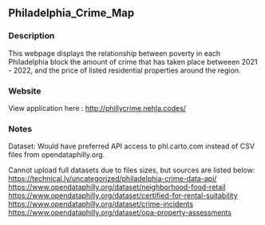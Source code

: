 ## Philadelphia_Crime_Map

### Description
This webpage displays the relationship between poverty in each Philadelphia block the amount of crime that has taken place betweeen 2021 - 2022, and the price of listed residential properties around the region.

### Website
View application here : http://phillycrime.nehla.codes/

### Notes
Dataset: Would have preferred API access to phl.carto.com instead of CSV files from opendataphilly.org.

Cannot upload full datasets due to files sizes, but sources are listed below:
https://technical.ly/uncategorized/philadelphia-crime-data-api/
https://www.opendataphilly.org/dataset/neighborhood-food-retail
https://www.opendataphilly.org/dataset/certified-for-rental-suitability
https://www.opendataphilly.org/dataset/crime-incidents
https://www.opendataphilly.org/dataset/opa-property-assessments